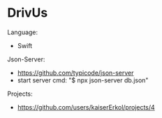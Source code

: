 # DrivUs

Language:
 - Swift

Json-Server:
- https://github.com/typicode/json-server
- start server cmd: "$ npx json-server db.json"

Projects:
- https://github.com/users/kaiserErkol/projects/4

